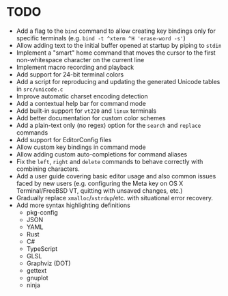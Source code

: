 TODO
====

* Add a flag to the `bind` command to allow creating key bindings only
  for specific terminals (e.g. `bind -t ^xterm ^H 'erase-word -s'`)
* Allow adding text to the initial buffer opened at startup by piping to
  `stdin`
* Implement a "smart" home command that moves the cursor to the first
  non-whitespace character on the current line
* Implement macro recording and playback
* Add support for 24-bit terminal colors
* Add a script for reproducing and updating the generated Unicode tables
  in `src/unicode.c`
* Improve automatic charset encoding detection
* Add a contextual help bar for command mode
* Add built-in support for `vt220` and `linux` terminals
* Add better documentation for custom color schemes
* Add a plain-text only (no regex) option for the `search` and `replace`
  commands
* Add support for EditorConfig files
* Allow custom key bindings in command mode
* Allow adding custom auto-completions for command aliases
* Fix the `left`, `right` and `delete` commands to behave correctly with
  combining characters.
* Add a user guide covering basic editor usage and also common issues faced
  by new users (e.g. configuring the Meta key on OS X Terminal/FreeBSD VT,
  quitting with unsaved changes, etc.)
* Gradually replace `xmalloc`/`xstrdup`/etc. with situational error recovery.
* Add more syntax highlighting definitions
   * pkg-config
   * JSON
   * YAML
   * Rust
   * C#
   * TypeScript
   * GLSL
   * Graphviz (DOT)
   * gettext
   * gnuplot
   * ninja
